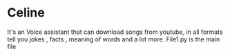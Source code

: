 # Celine
It's an Voice assistant that can download songs from youtube, in all formats tell you jokes , facts , meaning of words and a lot more.
File1.py is the main file 
